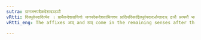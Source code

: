 ```yaml
---
sutra: ग्रामजनपदैकदेशादञ्ठञौ
vRtti: दिक्पूर्वपदादित्येव । ग्रामैकदेशवाचिनो जनपदेकदेशवाचिनश्च प्रातिपदिकाद्दिक्पूर्वपदादर्धान्तादञ् ठञौ प्रत्ययौ भवतः शैषिकौ यतापवादौ ॥
vRtti_eng: The affixes अञ् and ठञ् come in the remaining senses after the word '_ardha_', preceded by a word denoting direction, when a particular portion of a village or an inhabited country is meant.

---
```

